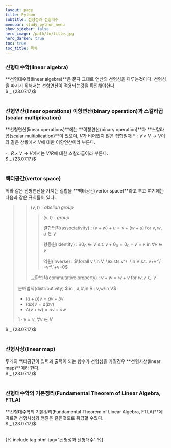 ```yaml
---
layout: page
title: Python
subtitle: 선형성과 선형대수
menubar: study_python_menu
show_sidebar: false
hero_image: /path/to/title.jpg
hero_darken: true
toc: true
toc_title: 목차
---
```


### **선형대수학(linear algebra)**

**선형대수학(linear algebra)**은 문자 그대로 연산의 선형성을 다루는것이다. 선형성을 따지기 위해서는 선형연산이 적용되는것을 확인해야한다.  
$ _ {23.07.17}$<br/><br/>

### **선형연산(linear operations) 이항연산(binary operation)과 스칼라곱(scalar multiplication)**

**선형연산(linear operations)**에는 **이항연산(binary operation)**과 **스칼라곱(scalar multiplication)**이 있으며, $V$가 비어있지 않은 집합일때 $\ast : V \times V \rightarrow V$이와 같은 상황에서 $V$에 대한 이항연산이라 부른다.

$\cdot : R \times V \rightarrow V$에서는 $V/R$에 대한 스칼라곱이라 부른다.  
$ _ {23.07.17}$<br/><br/>

### **백터공간(vertor space)**

위와 같은 선형연산을 가지는 집합을 **백터공간(vertor space)**라고 부고 여기에는 다음과 같은 규칙들이 있다.



>> $(v,t):abelian \;group$
>>> $(v,t):group$
>>>
>>> 결합법칙(associativity) : $(v+w)+u=v+(w+u)$ for $v,w,u \in V$
>>>
>>> 항등원(identity) : $\exists 0_0 \in V$ s.t. $v+0_0=0_0+v=v$ in $\forall v \in V$
>>>
>>> 역원(inverse) : $\forall v \in V, \exists v^\` \in V s.t. v+v^\` =v^\`+v=0$
>>
>> 교환법칙(commutative property) : $v+w=w+v$ for $w,v \in V$
>
> 분배법칙(distributivity) $ in \; a,b\in R \; v,w\in V$ 
> * $(a+b)v = av+bv$ 
> * $(ab)v = a(bv)$
> * $A(v+w)=av+aw$
> 
>
> $1 \cdot v =v$, $\forall v \in V$

$ _ {23.07.17}$<br/><br/>

### **선형사상(linear map)**

두개의 백터공간이 입력과 출력이 되는 함수가 선형성을 가질경우 **선형사상(linear map)**이라 한다.  
$ _ {23.07.17}$<br/><br/>

### **선형대수학의 기본정리(Fundamental Theorem of Linear Algebra, FTLA)**

**선형대수학의 기본정리(Fundamental Theorem of Linear Algebra, FTLA)**에 따르면 선형사상과 행렬은 같은것으로 취급할 수있다.  
$ _ {23.07.17}$<br/><br/>

{% include tag.html tag="선형성과 선형대수" %}